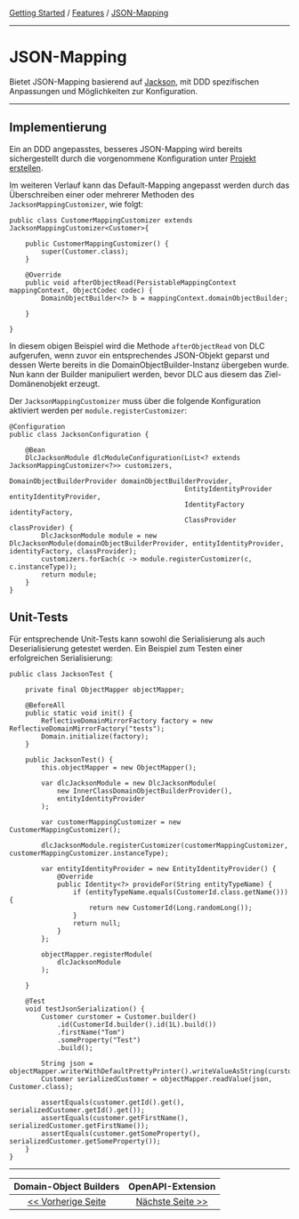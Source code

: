 [Getting Started](../index.md) / [Features](../features.md) / [JSON-Mapping](json_mapping.md)

---

# JSON-Mapping
Bietet JSON-Mapping basierend auf [Jackson](https://github.com/FasterXML/jackson), mit DDD spezifischen Anpassungen
und Möglichkeiten zur Konfiguration.

---

## Implementierung
Ein an DDD angepasstes, besseres JSON-Mapping wird bereits sichergestellt durch die 
vorgenommene Konfiguration unter [Projekt erstellen](../configuration.md#JSON-Mapping).

Im weiteren Verlauf kann das Default-Mapping angepasst werden durch das Überschreiben einer oder mehrerer Methoden des
`JacksonMappingCustomizer`, wie folgt:
```
public class CustomerMappingCustomizer extends JacksonMappingCustomizer<Customer>{

    public CustomerMappingCustomizer() {
        super(Customer.class);
    }

    @Override
    public void afterObjectRead(PersistableMappingContext mappingContext, ObjectCodec codec) {
        DomainObjectBuilder<?> b = mappingContext.domainObjectBuilder;
     
    }

}
```

In diesem obigen Beispiel wird die Methode ```afterObjectRead``` von DLC aufgerufen, wenn zuvor ein entsprechendes JSON-Objekt 
geparst und dessen Werte bereits in die DomainObjectBuilder-Instanz übergeben wurde. Nun kann der Builder manipuliert werden,
bevor DLC aus diesem das Ziel-Domänenobjekt erzeugt.

Der `JacksonMappingCustomizer` muss über die folgende Konfiguration aktiviert werden per ````module.registerCustomizer````:

```
@Configuration
public class JacksonConfiguration {

    @Bean
    DlcJacksonModule dlcModuleConfiguration(List<? extends JacksonMappingCustomizer<?>> customizers,
                                            DomainObjectBuilderProvider domainObjectBuilderProvider,
                                            EntityIdentityProvider entityIdentityProvider,
                                            IdentityFactory identityFactory,
                                            ClassProvider classProvider) {
        DlcJacksonModule module = new DlcJacksonModule(domainObjectBuilderProvider, entityIdentityProvider, identityFactory, classProvider);
        customizers.forEach(c -> module.registerCustomizer(c, c.instanceType));
        return module;
    }
}
```

## Unit-Tests
Für entsprechende Unit-Tests kann sowohl die Serialisierung als auch Deserialisierung getestet werden.
Ein Beispiel zum Testen einer erfolgreichen Serialisierung:

```
public class JacksonTest {

    private final ObjectMapper objectMapper;
    
    @BeforeAll
    public static void init() {
        ReflectiveDomainMirrorFactory factory = new ReflectiveDomainMirrorFactory("tests");
        Domain.initialize(factory);
    }

    public JacksonTest() {
        this.objectMapper = new ObjectMapper();
      
        var dlcJacksonModule = new DlcJacksonModule(
            new InnerClassDomainObjectBuilderProvider(),
            entityIdentityProvider
        );
        
        var customerMappingCustomizer = new CustomerMappingCustomizer();
        
        dlcJacksonModule.registerCustomizer(customerMappingCustomizer, customerMappingCustomizer.instanceType);
        
        var entityIdentityProvider = new EntityIdentityProvider() {
            @Override
            public Identity<?> provideFor(String entityTypeName) {
                if (entityTypeName.equals(CustomerId.class.getName())) {
                    return new CustomerId(Long.randomLong());
                }
                return null;
            }
        };

        objectMapper.registerModule(
            dlcJacksonModule
        );
        
    }
    
    @Test
    void testJsonSerialization() {
        Customer curstomer = Customer.builder()
            .id(CustomerId.builder().id(1L).build())
            .firstName("Tom")
            .someProperty("Test")
            .build();
            
        String json = objectMapper.writerWithDefaultPrettyPrinter().writeValueAsString(curstomer);
        Customer serializedCustomer = objectMapper.readValue(json, Customer.class);
        
        assertEquals(customer.getId().get(), serializedCustomer.getId().get());
        assertEquals(customer.getFirstName(), serializedCustomer.getFirstName());
        assertEquals(customer.getSomeProperty(), serializedCustomer.getSomeProperty());
    }
}
```


---

|            **Domain-Object Builders**             |            **OpenAPI-Extension**            |
|:-------------------------------------------------:|:-------------------------------------------:|
| [<< Vorherige Seite](./dommainobject_builders.md) | [Nächste Seite >>](./open_api_extension.md) |

